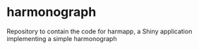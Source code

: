 # harmonograph
Repository to contain the code for harmapp, a Shiny application implementing a simple harmonograph
